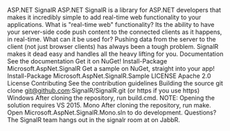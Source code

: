 ASP.NET SignalR ASP.NET SignalR is a library for ASP.NET developers that makes it incredibly simple to add real-time web functionality to your applications. What is "real-time web" functionality? Its the ability to have your server-side code push content to the connected clients as it happens, in real-time. What can it be used for? Pushing data from the server to the client (not just browser clients) has always been a tough problem. SignalR makes it dead easy and handles all the heavy lifting for you. Documentation See the documentation Get it on NuGet! Install-Package Microsoft.AspNet.SignalR Get a sample on NuGet, straight into your app! Install-Package Microsoft.AspNet.SignalR.Sample LICENSE Apache 2.0 License Contributing See the contribution guidelines Building the source git clone git@github.com:SignalR/SignalR.git (or https if you use https) Windows After cloning the repository, run build.cmd. NOTE: Opening the solution requires VS 2015. Mono After cloning the repository, run make. Open Microsoft.AspNet.SignalR.Mono.sln to do development. Questions? The SignalR team hangs out in the signalr room at on JabbR.